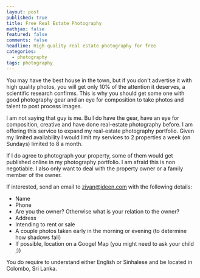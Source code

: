 ```yaml
---
layout: post
published: true
title: Free Real Estate Photography
mathjax: false
featured: false
comments: false
headline: High quality real estate photography for free
categories: 
  - photography
tags: photography
---
```


You may have the best house in the town, but if you don't advertise it with high quality photos, you will get only
10% of the attention it deserves, a scientific research confirms. This is why you should get some one with good
photography gear and an eye for composition to take photos and talent to post process images.

I am not saying that guy is me. Bu I do have the gear, have an eye for composition, creative and have done real-estate
photography before. I am offering this service to expand my real-estate photography portfolio. Given my limited
availability I would limit my services to 2 properties a week (on Sundays) limited to 8 a month.

If I do agree to photograph your property, some of them would get published online in my photography portfolio. I
am afraid this is non negotiable. I also only want to deal with the property owner or a family member of the owner.

If interested, send an email to ziyan@jdeen.com with the following details:

- Name
- Phone
- Are you the owner? Otherwise what is your relation to the owner?
- Address
- Intending to rent or sale
- A couple photos taken early in the morning or evening (to determine how shadows fall)
- If possible, location on a Googel Map (you might need to ask your child ;))

You do require to understand either English or Sinhalese and be located in Colombo, Sri Lanka.